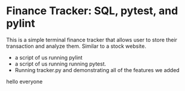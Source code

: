 # Finance Tracker: SQL, pytest, and pylint

This is a simple terminal finance tracker that allows user to store their transaction and analyze them. Similar to a stock website.


* a script of us running pylint
* a script of us running running pytest.
* Running tracker.py and demonstrating all of the features we added

hello everyone